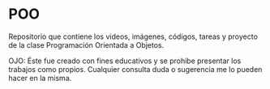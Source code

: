 # POO

Repositorio que contiene los videos, imágenes, códigos, tareas y proyecto de la clase Programación Orientada a Objetos.

OJO: Éste fue creado con fines educativos y se prohibe presentar los trabajos como propios. Cualquier consulta duda o sugerencia me lo pueden hacer en la misma.
